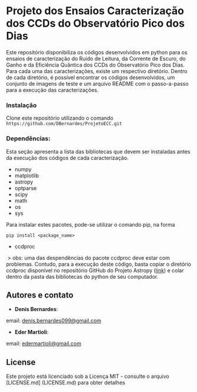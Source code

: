 # Projeto dos Ensaios Caracterização dos CCDs do Observatório Pico dos Dias
Este repositório disponibiliza os códigos desenvolvidos em python para os ensaios de caracterização do Ruído de Leitura, da Corrente de Escuro, do Ganho e da Eficiência Quântica dos CCDs do Observatório Pico dos Dias. Para cada uma das caracterizações, existe um respectivo diretório. Dentro de cada diretório, é possível encontrar os códigos desenvolvidos, um conjunto de imagens de teste e um arquivo README com o passo-a-passo para a execução das caracterizações.


### Instalação
Clone este repositório utilizando o comando ```https://github.com/DBernardes/ProjetoECC.git ```

### Dependências:
Esta seção apresenta a lista das bibliotecas que devem ser instaladas antes da execução dos códigos de cada caracterização.

  - numpy
  - matplotlib
  - astropy
  - optparse
  - scipy
  - math
  - os
  - sys
  
  Para instalar estes pacotes, pode-se utilizar o comando pip, na forma  
  
```
pip install <package_name>
```

  - ccdproc
  
  > obs: uma das despendências do pacote ccdproc deve estar com problemas. Contudo, para a execução deste código, basta copiar o diretório ccdproc disponível no repositório GitHub do Projeto Astropy ([link](https://github.com/astropy/ccdproc)) e colar dentro da pasta das bibliotecas do python de seu computador.       


## Autores e contato

* **Denis Bernardes**: 

email: denis.bernardes099@gmail.com 

* **Eder Martioli**: 

email: edermartioli@gmail.com

## License

Este projeto está licenciado sob a Licença MIT - consulte o arquivo [LICENSE.md] (LICENSE.md) para obter detalhes
